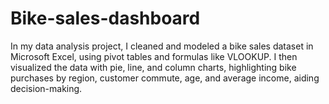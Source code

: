 # Bike-sales-dashboard
In my data analysis project, I cleaned and modeled a bike sales dataset in Microsoft Excel, using pivot tables and formulas like VLOOKUP. I then visualized the data with pie, line, and column charts, highlighting bike purchases by region, customer commute, age, and average income, aiding decision-making.

